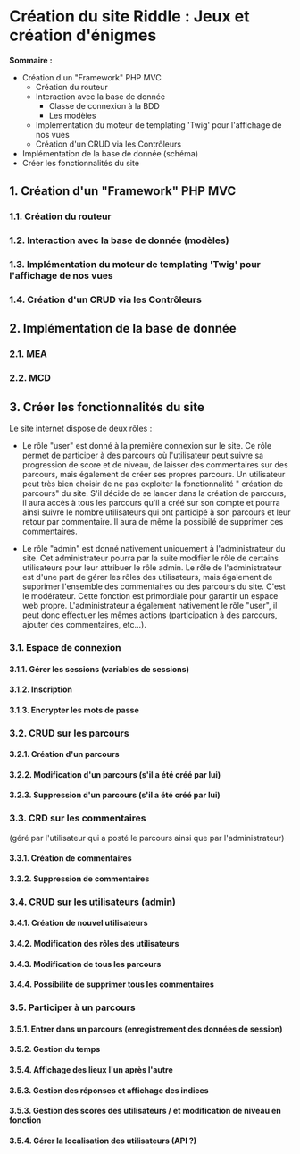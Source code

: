 # Création du site Riddle : Jeux et création d'énigmes

**Sommaire :**

- Création d'un "Framework" PHP MVC
    - Création du routeur
    - Interaction avec la base de donnée
        - Classe de connexion à la BDD
        - Les modèles
    - Implémentation du moteur de templating 'Twig' pour l'affichage de nos vues
    - Création d'un CRUD via les Contrôleurs
- Implémentation de la base de donnée (schéma)
- Créer les fonctionnalités du site

## 1. Création d'un "Framework" PHP MVC

### 1.1. Création du routeur

### 1.2. Interaction avec la base de donnée (modèles)

### 1.3. Implémentation du moteur de templating 'Twig' pour l'affichage de nos vues

### 1.4. Création d'un CRUD via les Contrôleurs

## 2. Implémentation de la base de donnée

### 2.1. MEA

### 2.2. MCD

## 3. Créer les fonctionnalités du site

Le site internet dispose de deux rôles :

- Le rôle "user" est donné à la première connexion sur le site. Ce rôle permet de participer à des parcours où
  l'utilisateur peut suivre sa progression de score et de niveau, de laisser des commentaires sur des parcours, mais
  également de créer ses propres parcours. Un utilisateur peut très bien choisir de ne pas exploiter la fonctionnalité "
  création de parcours" du site. S'il décide de se lancer dans la création de parcours, il aura accès à tous les
  parcours qu'il a créé sur son compte et pourra ainsi suivre le nombre utilisateurs qui ont participé à son parcours et
  leur retour par commentaire. Il aura de même la possibilé de supprimer ces commentaires.

- Le rôle "admin" est donné nativement uniquement à l'administrateur du site. Cet administrateur pourra par la suite
  modifier le rôle de certains utilisateurs pour leur attribuer le rôle admin. Le rôle de l'administrateur est d'une
  part de gérer les rôles des utilisateurs, mais également de supprimer l'ensemble des commentaires ou des parcours du
  site. C'est le modérateur. Cette fonction est primordiale pour garantir un espace web propre. L'administrateur a
  également nativement le rôle "user", il peut donc effectuer les mêmes actions (participation à des parcours, ajouter
  des commentaires, etc...).

### 3.1. Espace de connexion

#### 3.1.1. Gérer les sessions (variables de sessions)

#### 3.1.2. Inscription

#### 3.1.3. Encrypter les mots de passe

### 3.2. CRUD sur les parcours

#### 3.2.1. Création d'un parcours

#### 3.2.2. Modification d'un parcours (s'il a été créé par lui)

#### 3.2.3. Suppression d'un parcours (s'il a été créé par lui)

### 3.3. CRD sur les commentaires

(géré par l'utilisateur qui a posté le parcours ainsi que par l'administrateur)

#### 3.3.1. Création de commentaires

#### 3.3.2. Suppression de commentaires

### 3.4. CRUD sur les utilisateurs (admin)

#### 3.4.1. Création de nouvel utilisateurs

#### 3.4.2. Modification des rôles des utilisateurs

#### 3.4.3. Modification de tous les parcours

#### 3.4.4. Possibilité de supprimer tous les commentaires

### 3.5. Participer à un parcours

#### 3.5.1. Entrer dans un parcours (enregistrement des données de session)

#### 3.5.2. Gestion du temps

#### 3.5.4. Affichage des lieux l'un après l'autre

#### 3.5.3. Gestion des réponses et affichage des indices

#### 3.5.3. Gestion des scores des utilisateurs / et modification de niveau en fonction

#### 3.5.4. Gérer la localisation des utilisateurs (API ?) 